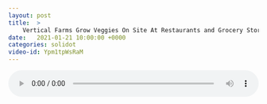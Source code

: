 ```yaml
---
layout: post
title:  >
    Vertical Farms Grow Veggies On Site At Restaurants and Grocery Stores
date:   2021-01-21 10:00:00 +0000
categories: solidot
video-id: Ypm1tpWsRaM
---
```


<audio src="/assets/895f6e6b76ac5d06c4f8321af88ed4e7.mp3" style="width: 100%;" controls></audio>

